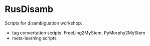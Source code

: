 # RusDisamb
Scripts for disambiguation workshop:
* tag convertation scripts: FreeLing2MyStem, PyMorphy2MyStem
* meta-learning scripts
